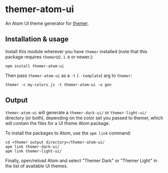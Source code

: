 # themer-atom-ui

An Atom UI theme generator for [themer](https://github.com/mjswensen/themer).

## Installation & usage

Install this module wherever you have `themer` installed (note that this package requires `themer@2.1.0` or newer.):

    npm install themer-atom-ui

Then pass `themer-atom-ui` as a `-t` (`--template`) arg to `themer`:

    themer -c my-colors.js -t themer-atom-ui -o gen

## Output

`themer-atom-ui` will generate a `themer-dark-ui/` or `themer-light-ui/` directory (or both), depending on the color set you passed to themer, which will contain the files for a UI theme Atom package.

To install the packages to Atom, use the `apm link` command:

    cd <themer output directory>/themer-atom-ui/
    apm link themer-dark-ui/
    apm link themer-light-ui/

Finally, open/reload Atom and select "Themer Dark" or "Themer Light" in the list of available UI themes.
